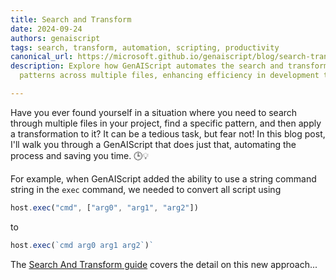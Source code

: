 ```yaml
---
title: Search and Transform
date: 2024-09-24
authors: genaiscript
tags: search, transform, automation, scripting, productivity
canonical_url: https://microsoft.github.io/genaiscript/blog/search-transform-genai
description: Explore how GenAIScript automates the search and transformation of
  patterns across multiple files, enhancing efficiency in development tasks.

---
```


Have you ever found yourself in a situation where you need to search through multiple files in your project, find a specific pattern, and then apply a transformation to it? It can be a tedious task, but fear not! In this blog post, I'll walk you through a GenAIScript that does just that, automating the process and saving you time. 🕒💡

For example, when GenAIScript added the ability to use a string command string in
the `exec` command, we needed to convert all script using

```js
host.exec("cmd", ["arg0", "arg1", "arg2"])
```

to

```js
host.exec(`cmd arg0 arg1 arg2`)`
```

The [Search And Transform guide](/genaiscript/guides/search-and-transform) covers the detail on this new approach...
